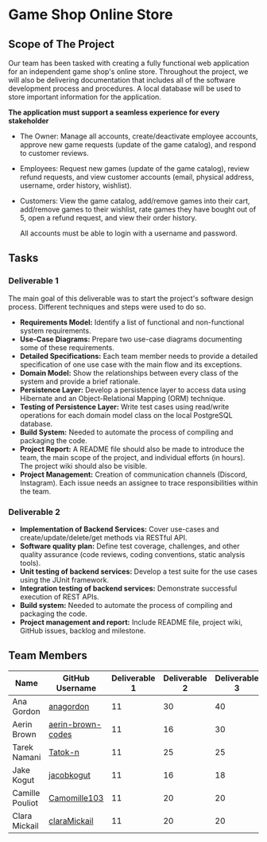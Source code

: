 # Game Shop Online Store

## Scope of The Project

Our team has been tasked with creating a fully functional web application for an independent game shop's online store. Throughout the project, we will also be delivering documentation that includes all of the software development process and procedures. A local database will be used to store important information for the application.

**The application must support a seamless experience for every stakeholder**
- The Owner: Manage all accounts, create/deactivate employee accounts, approve new game requests (update of the game catalog), and respond to customer reviews.
- Employees: Request new games (update of the game catalog), review refund requests, and view customer accounts (email, physical address, username, order history, wishlist). 
- Customers: View the game catalog, add/remove games into their cart, add/remove games to their wishlist, rate games they have bought out of 5, open a refund request, and view their order history.

  All accounts must be able to login with a username and password.

## Tasks

### Deliverable 1

The main goal of this deliverable was to start the project's software design process. Different techniques and steps were used to do so.

- **Requirements Model:** Identify a list of functional and non-functional system requirements.
- **Use-Case Diagrams:** Prepare two use-case diagrams documenting some of these requirements.
- **Detailed Specifications:** Each team member needs to provide a detailed specification of one use case with the main flow and its exceptions.
- **Domain Model:** Show the relationships between every class of the system and provide a brief rationale.
- **Persistence Layer:** Develop a persistence layer to access data using Hibernate and an Object-Relational Mapping (ORM) technique.
- **Testing of Persistence Layer:** Write test cases using read/write operations for each domain model class on the local PostgreSQL database.
- **Build System:** Needed to automate the process of compiling and packaging the code.
- **Project Report:** A README file should also be made to introduce the team, the main scope of the project, and individual efforts (in hours). The project wiki should also be visible.
- **Project Management:** Creation of communication channels (Discord, Instagram). Each issue needs an assignee to trace responsibilities within the team.

### Deliverable 2
- **Implementation of Backend Services:** Cover use-cases and create/update/delete/get methods via RESTful API.
- **Software quality plan:** Define test coverage, challenges, and other quality assurance (code reviews, coding conventions, static analysis tools).
- **Unit testing of backend services:** Develop a test suite for the use cases using the JUnit framework.
- **Integration testing of backend services:** Demonstrate successful execution of REST APIs.
- **Build system:** Needed to automate the process of compiling and packaging the code.
- **Project management and report:** Include README file, project wiki, GitHub issues, backlog and milestone.

## Team Members
| Name | GitHub Username | Deliverable 1 | Deliverable 2 | Deliverable 3 | Total Hours |
| ------------- | ------------- | ------------- | ------------- | ------------- | ------------- |
| Ana Gordon  | [anagordon](https://github.com/anagordon) | 11 | 30 | 40 | 81 |
| Aerin Brown | [aerin-brown-codes](https://github.com/aerin-brown-codes) | 11 | 16 | 30 | 57 |
| Tarek Namani | [Tatok-n](https://github.com/Tatok-n) | 11 | 25 | 25 | 61 |
| Jake Kogut | [jacobkogut](https://github.com/jacobkogut) | 11 | 16 | 18 | 45 |
| Camille Pouliot | [Camomille103](https://github.com/Camomille103) | 11 | 20 | 20 | 51 |
| Clara Mickail |  [claraMickail](https://github.com/claraMickail) | 11 | 20 | 20 | 51 |
